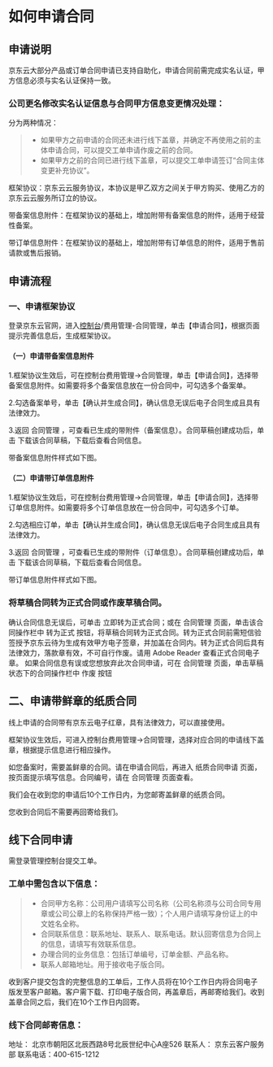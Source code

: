 # 如何申请合同

## 申请说明
京东云大部分产品或订单合同申请已支持自助化，申请合同前需完成实名认证，甲方信息必须与实名认证保持一致。

### 公司更名修改实名认证信息与合同甲方信息变更情况处理：
分为两种情况：
 >- 如果甲方之前申请的合同还未进行线下盖章，并确定不再使用之前的主体申请合同，可以提交工单申请作废之前的合同。
 >- 如果甲方之前的合同已进行线下盖章，可以提交工单申请签订“合同主体变更补充协议”。

框架协议：京东云云服务协议，本协议是甲乙双方之间关于甲方购买、使用乙方的京东云云服务所订立的协议。

带备案信息附件：在框架协议的基础上，增加附带有备案信息的附件，适用于经营性备案。

带订单信息附件：在框架协议的基础上，增加附带有订单信息的附件，适用于售前请款或售后报销。

## 申请流程
### 一、申请框架协议
登录京东云官网，进入[控制台](https://console.jdcloud.com/)/费用管理-合同管理，单击【申请合同】，根据页面提示完善信息后，生成框架协议。

#### （一）申请带备案信息附件
1.框架协议生效后，可在控制台费用管理->合同管理，单击【申请合同】，选择带备案信息附件。如需要将多个备案信息放在一份合同中，可勾选多个备案单。

2.勾选备案单号，单击【确认并生成合同】，确认信息无误后电子合同生成且具有法律效力。

3.返回 合同管理 ，可查看已生成的带附件（备案信息）。合同草稿创建成功后，单击 下载该合同草稿，下载后查看合同信息。

带备案信息附件样式如下图。


#### （二）申请带订单信息附件
1.框架协议生效后，可在控制台费用管理->合同管理，单击【申请合同】，选择带订单信息附件。如需要将多个订单信息放在一份合同中，可勾选多个订单。


2.勾选相应订单，单击【确认并生成合同】，确认信息无误后电子合同生成且具有法律效力。



3.返回 合同管理 ，可查看已生成的带附件（订单信息）。合同草稿创建成功后，单击 下载该合同草稿，下载后查看合同信息。

带订单信息附件样式如下图。

 

### 将草稿合同转为正式合同或作废草稿合同。
确认合同信息无误后，可单击 立即转为正式合同；或在 合同管理 页面，单击该合同操作栏中 转为正式 按钮，将草稿合同转为正式合同。转为正式合同前需短信验签授予京东云待为生成有效甲方电子签章，并加盖在合同内。转为正式合同后具有法律效力，落款章有效，不可自行作废。请用 Adobe Reader 查看正式合同电子章。 
如果合同信息有误或您想放弃此次合同申请，可在 合同管理 页面，单击草稿状态下的合同操作栏中 作废 按钮

## 二、申请带鲜章的纸质合同
线上申请的合同带有京东云电子红章，具有法律效力，可以直接使用。

框架协议生效后，可进入控制台费用管理->合同管理，选择对应合同的申请线下盖章，根据提示信息进行相应操作。

如您备案时，需要盖鲜章的合同。请在申请合同后，再进入 纸质合同申请 页面，按页面提示填写信息。合同编号，请在 合同管理 页面查看。

我们会在收到您的申请后10个工作日内，为您邮寄盖鲜章的纸质合同。

您收到合同后不需要再回寄给我们。

## 线下合同申请
需登录管理控制台提交工单。

### 工单中需包含以下信息：
 >- 合同甲方名称：公司用户请填写公司名称（公司名称须与公司合同专用章或公司公章上的名称保持严格一致）；个人用户请填写身份证上的中文姓名全称。
 >- 合同联系信息：联系地址、联系人、联系电话。默认回寄信息为合同上的信息，请填写有效联系信息。
 >- 办理合同的业务信息：包括订单编号，订单金额、产品名称。
 >- 联系人邮箱地址。用于接收电子版合同。

收到客户提交包含的完整信息的工单后，工作人员将在10个工作日内将合同电子版发至客户邮箱。客户需下载、打印电子版合同，再盖章后，再邮寄给我们。收到盖章合同之后，我们在10个工作日内回寄。

### 线下合同邮寄信息：

地址： 北京市朝阳区北辰西路8号北辰世纪中心A座526
联系人： 京东云客户服务部
联系电话：400-615-1212
